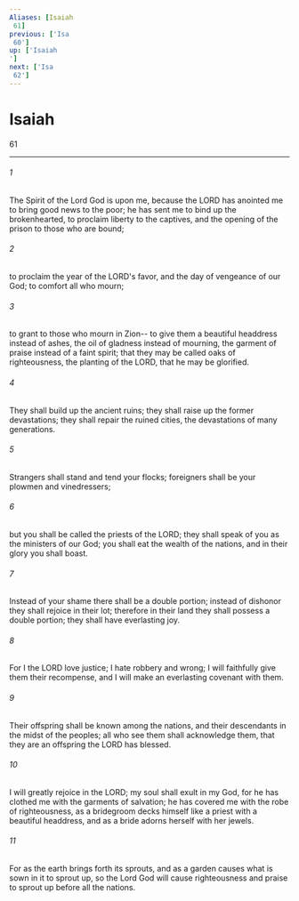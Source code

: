 ```yaml
---
Aliases: [Isaiah 61]
previous: ['Isa 60']
up: ['Isaiah']
next: ['Isa 62']
---
```

# Isaiah 61

***
 

###### 1 
The Spirit of the Lord God is upon me,  because the LORD has anointed me  to bring good news to the poor;  he has sent me to bind up the brokenhearted,  to proclaim liberty to the captives,  and the opening of the prison to those who are bound;   

###### 2 
to proclaim the year of the LORD's favor,  and the day of vengeance of our God;  to comfort all who mourn;   

###### 3 
to grant to those who mourn in Zion--  to give them a beautiful headdress instead of ashes,  the oil of gladness instead of mourning,  the garment of praise instead of a faint spirit;  that they may be called oaks of righteousness,  the planting of the LORD, that he may be glorified.   

###### 4 
They shall build up the ancient ruins;  they shall raise up the former devastations;  they shall repair the ruined cities,  the devastations of many generations.  

###### 5 
Strangers shall stand and tend your flocks;  foreigners shall be your plowmen and vinedressers;   

###### 6 
but you shall be called the priests of the LORD;  they shall speak of you as the ministers of our God;  you shall eat the wealth of the nations,  and in their glory you shall boast.   

###### 7 
Instead of your shame there shall be a double portion;  instead of dishonor they shall rejoice in their lot;  therefore in their land they shall possess a double portion;  they shall have everlasting joy.  

###### 8 
For I the LORD love justice;  I hate robbery and wrong;  I will faithfully give them their recompense,  and I will make an everlasting covenant with them.   

###### 9 
Their offspring shall be known among the nations,  and their descendants in the midst of the peoples;  all who see them shall acknowledge them,  that they are an offspring the LORD has blessed.  

###### 10 
I will greatly rejoice in the LORD;  my soul shall exult in my God,  for he has clothed me with the garments of salvation;  he has covered me with the robe of righteousness,  as a bridegroom decks himself like a priest with a beautiful headdress,  and as a bride adorns herself with her jewels.   

###### 11 
For as the earth brings forth its sprouts,  and as a garden causes what is sown in it to sprout up,  so the Lord God will cause righteousness and praise  to sprout up before all the nations.
